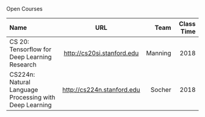 Open Courses 

| Name | URL | Team | Class Time |
| :-------- | :--------: | --------: | --------: |
| CS 20: Tensorflow for Deep Learning Research | http://cs20si.stanford.edu | Manning | 2018 |
| CS224n: Natural Language Processing with Deep Learning | http://cs224n.stanford.edu | Socher | 2018 |




